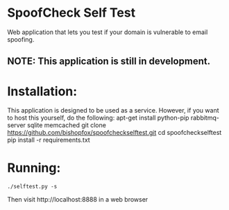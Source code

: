 # SpoofCheck Self Test
Web application that lets you test if your domain is vulnerable to email spoofing.

## NOTE: This application is still in development.

# Installation:
This application is designed to be used as a service. However, if you want to host this yourself, do the following:
        apt-get install python-pip rabbitmq-server sqlite memcached
        git clone https://github.com/bishopfox/spoofcheckselftest.git
        cd spoofcheckselftest
        pip install -r requirements.txt
        
# Running:
    ./selftest.py -s
    
Then visit http://localhost:8888 in a web browser

